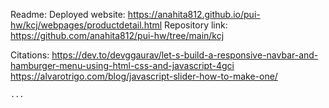 Readme:
    Deployed website: https://anahita812.github.io/pui-hw/kcj/webpages/productdetail.html
    Repository link: https://github.com/anahita812/pui-hw/tree/main/kcj

Citations:
    https://dev.to/devggaurav/let-s-build-a-responsive-navbar-and-hamburger-menu-using-html-css-and-javascript-4gci
    https://alvarotrigo.com/blog/javascript-slider-how-to-make-one/ 

    ... 
